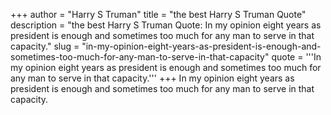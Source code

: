 +++
author = "Harry S Truman"
title = "the best Harry S Truman Quote"
description = "the best Harry S Truman Quote: In my opinion eight years as president is enough and sometimes too much for any man to serve in that capacity."
slug = "in-my-opinion-eight-years-as-president-is-enough-and-sometimes-too-much-for-any-man-to-serve-in-that-capacity"
quote = '''In my opinion eight years as president is enough and sometimes too much for any man to serve in that capacity.'''
+++
In my opinion eight years as president is enough and sometimes too much for any man to serve in that capacity.
